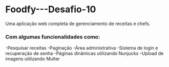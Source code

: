 # Foodfy---Desafio-10

<p>Uma aplicação web completa de gerenciamento de receitas e chefs.</p> 

<h3>Com algumas funcionalidades como:</h3>
-Pesquisar receitas
-Paginação
-Área administrativa
-Sistema de login e recuperação de senha
-Páginas dinâmicas utilizando Nunjucks
-Upload de imagens utilizando Multer



